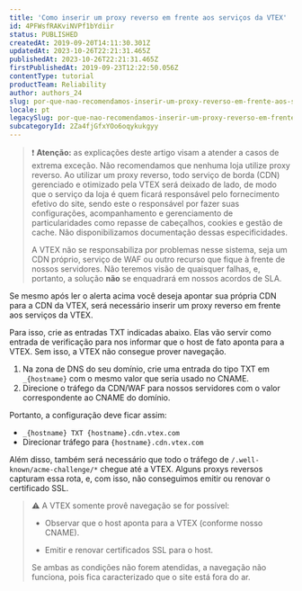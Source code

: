 ```yaml
---
title: 'Como inserir um proxy reverso em frente aos serviços da VTEX'
id: 4PFWsfRAKviNVPf1bYdiir
status: PUBLISHED
createdAt: 2019-09-20T14:11:30.301Z
updatedAt: 2023-10-26T22:21:31.465Z
publishedAt: 2023-10-26T22:21:31.465Z
firstPublishedAt: 2019-09-23T12:22:50.056Z
contentType: tutorial
productTeam: Reliability
author: authors_24
slug: por-que-nao-recomendamos-inserir-um-proxy-reverso-em-frente-aos-servicos-da-vtex
locale: pt
legacySlug: por-que-nao-recomendamos-inserir-um-proxy-reverso-em-frente-aos-servicos-da
subcategoryId: 2Za4fjGfxYOo6oqykukgyy
---
```


>❗ **Atenção:** as explicações deste artigo visam a atender a casos de extrema exceção. Não recomendamos que nenhuma loja utilize proxy reverso. Ao utilizar um proxy reverso, todo serviço de borda (CDN) gerenciado e otimizado pela VTEX será deixado de lado, de modo que o serviço da loja é quem ficará responsável pelo fornecimento efetivo do site, sendo este o responsável por fazer suas configurações, acompanhamento e gerenciamento de particularidades como repasse de cabeçalhos, cookies e gestão de cache. Não disponibilizamos documentação dessas especificidades.
>
> A VTEX não se responsabiliza por problemas nesse sistema, seja um CDN próprio, serviço de WAF ou outro recurso que fique à frente de nossos servidores. Não teremos visão de quaisquer falhas, e, portanto, a solução **não** se enquadrará em nossos acordos de SLA.

Se mesmo após ler o alerta acima você deseja apontar sua própria CDN para a CDN da VTEX, será necessário inserir um proxy reverso em frente aos serviços da VTEX.

Para isso, crie as entradas TXT indicadas abaixo. Elas vão servir como entrada de verificação para nos informar que o host de fato aponta para a VTEX. Sem isso, a VTEX não consegue prover navegação.

1. Na zona de DNS do seu domínio, crie uma entrada do tipo TXT em `_{hostname}` com o mesmo valor que seria usado no CNAME.
2. Direcione o tráfego da CDN/WAF para nossos servidores com o valor correspondente ao CNAME do domínio.

Portanto, a configuração deve ficar assim:

- `_{hostname} TXT {hostname}.cdn.vtex.com`
- Direcionar tráfego para `{hostname}.cdn.vtex.com`

Além disso, também será necessário que todo o tráfego de `/.well-known/acme-challenge/*` chegue até a VTEX. Alguns proxys reversos capturam essa rota, e, com isso, não conseguimos emitir ou renovar o certificado SSL.

>⚠️ A VTEX somente provê navegação se for possível:
>
> * Observar que o host aponta para a VTEX (conforme nosso CNAME).
>
> * Emitir e renovar certificados SSL para o host.
>
> Se ambas as condições não forem atendidas, a navegação não funciona, pois fica caracterizado que o site está fora do ar.
